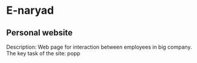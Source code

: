 # E-naryad
## Personal website 
Description: Web page for interaction between employees in big company. The key task of the site:
 рорр
